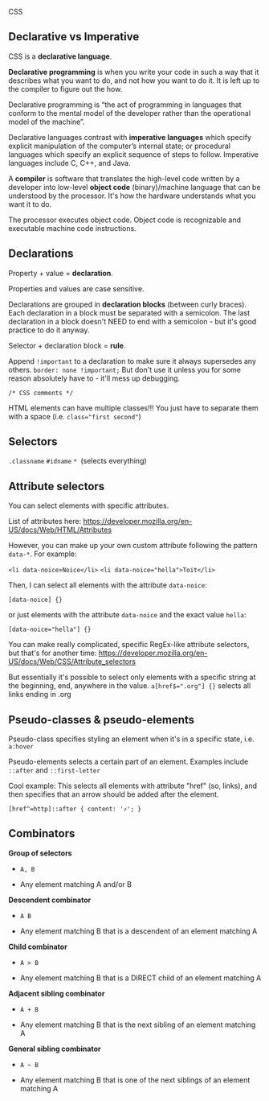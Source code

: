 CSS

## Declarative vs Imperative

CSS is a **declarative language**. 

**Declarative programming** is when you write your code in such a way that it describes what you want to do, and not how you want to do it. It is left up to the compiler to figure out the how. 

Declarative programming is “the act of programming in languages that conform to the mental model of the developer rather than the operational model of the machine”.

Declarative languages contrast with **imperative languages** which specify explicit manipulation of the computer’s internal state; or procedural languages which specify an explicit sequence of steps to follow. Imperative languages include C, C++, and Java. 

A **compiler** is software that translates the high-level code written by a developer into low-level **object code** (binary)/machine language that can be understood by the processor. It's how the hardware understands what you want it to do.

The processor executes object code. Object code is recognizable and executable machine code instructions. 


## Declarations

Property + value = **declaration**.

Properties and values are case sensitive.

Declarations are grouped in **declaration blocks** (between curly braces). Each declaration in a block must be separated with a semicolon. The last declaration in a block doesn't NEED to end with a semicolon - but it's good practice to do it anyway.

Selector + declaration block = **rule**.

Append `!important` to a declaration to make sure it always supersedes any others. `border: none !important;` But don't use it unless you for some reason absolutely have to - it'll mess up debugging.

`/* CSS comments */`

HTML elements can have multiple classes!!! You just have to separate them with a space (i.e. `class="first second"`)


## Selectors

`.classname`
`#idname`
`* `(selects everything)


## Attribute selectors
You can select elements with specific attributes. 

List of attributes here: https://developer.mozilla.org/en-US/docs/Web/HTML/Attributes

However, you can make up your own custom attribute following the pattern `data-*`. For example:

`<li data-noice>Noice</li>`
`<li data-noice="hella">Toit</li>`

Then, I can select all elements with the attribute `data-noice`:

`[data-noice] {}`

or just elements with the attribute `data-noice` and the exact value `hella`:

`[data-noice="hella"] {}`

You can make really complicated, specific RegEx-like attribute selectors, but that's for another time: https://developer.mozilla.org/en-US/docs/Web/CSS/Attribute_selectors

But essentially it's possible to select only elements with a specific string at the beginning, end, anywhere in the value. `a[href$=".org"] {}` selects all links ending in .org

## Pseudo-classes & pseudo-elements

Pseudo-class specifies styling an element when it's in a specific state, i.e. `a:hover` 

Pseudo-elements selects a certain part of an element. Examples include `::after` and `::first-letter`

Cool example: This selects all elements with attribute "href" (so, links), and then specifies that an arrow should be added after the element.

`[href^=http]::after {
  content: '⤴';
}`

## Combinators

**Group of selectors**

- `A, B`

- Any element matching A and/or B


**Descendent combinator**

- `A B`

- Any element matching B that is a descendent of an element matching A

**Child combinator**

- `A > B`

- Any element matching B that is a DIRECT child of an element matching A

**Adjacent sibling combinator**

- `A + B`

- Any element matching B that is the next sibling of an element matching A 

**General sibling combinator**

- `A ~ B`

- Any element matching B that is one of the next siblings of an element matching A
